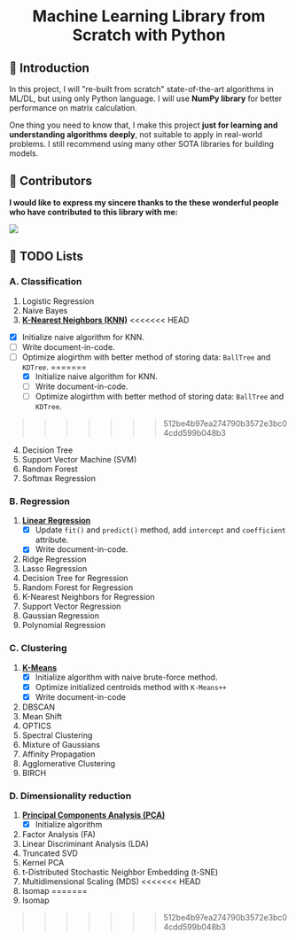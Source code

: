 <h1 align="center"> Machine Learning Library from Scratch with Python</h1>

## 👋 Introduction

In this project, I will "re-built from scratch" state-of-the-art algorithms in ML/DL, but using only Python language. I will use **NumPy library** for better performance on matrix calculation.

One thing you need to know that, I make this project **just for learning and understanding algorithms deeply**, not suitable to apply in real-world problems. I still recommend using many other SOTA libraries for building models.


## 👤 Contributors
**I would like to express my sincere thanks to the these wonderful people who have contributed to this library with me:**

<a href="https://github.com/AI-Coffee/mllib-from-scratch/graphs/contributors">
  <img src="https://contrib.rocks/image?repo=AI-Coffee/mllib-from-scratch" />
</a>


## 📝 TODO Lists

### A. Classification
1. Logistic Regression
2. Naive Bayes
3. [**K-Nearest Neighbors (KNN)**](classification/KNN.py)
<<<<<<< HEAD
  - [x] Initialize naive algorithm for KNN.
  - [ ] Write document-in-code.
  - [ ] Optimize alogirthm with better method of storing data: `BallTree` and  `KDTree`.
=======
    - [x] Initialize naive algorithm for KNN.
    - [ ] Write document-in-code.
    - [ ] Optimize alogirthm with better method of storing data: `BallTree` and  `KDTree`.
>>>>>>> 512be4b97ea274790b3572e3bc04cdd599b048b3
4. Decision Tree
5. Support Vector Machine (SVM)
6. Random Forest
7. Softmax Regression

### B. Regression
1. [**Linear Regression**](regression/LinearRegression.py)
      - [x] Update `fit()` and `predict()` method, add `intercept` and `coefficient` attribute.
      - [x] Write document-in-code.
2. Ridge Regression
3. Lasso Regression
4. Decision Tree for Regression
5. Random Forest for Regression
6. K-Nearest Neighbors for Regression
7. Support Vector Regression
8. Gaussian Regression
9. Polynomial Regression

### C. Clustering
1. [**K-Means**](cluster/KMeans.py)
    - [x] Initialize algorithm with naive brute-force method.
    - [x] Optimize initialized centroids method with `K-Means++`
    - [x] Write document-in-code
2. DBSCAN
3. Mean Shift
4. OPTICS
5. Spectral Clustering
6. Mixture of Gaussians
7. Affinity Propagation
8. Agglomerative Clustering
9. BIRCH

### D. Dimensionality reduction
1. [**Principal Components Analysis (PCA)**](decomposition/PCA.py)
    - [x] Initialize algorithm
2. Factor Analysis (FA)
3. Linear Discriminant Analysis (LDA)
4. Truncated SVD
5. Kernel PCA
6. t-Distributed Stochastic Neighbor Embedding (t-SNE)
7. Multidimensional Scaling (MDS)
<<<<<<< HEAD
8. Isomap
=======
8. Isomap
>>>>>>> 512be4b97ea274790b3572e3bc04cdd599b048b3
